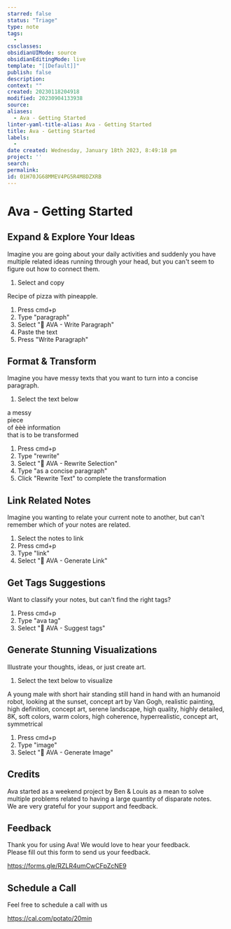 ```yaml
---
starred: false
status: "Triage"
type: note
tags:
  - 
cssclasses: 
obsidianUIMode: source
obsidianEditingMode: live
template: "[[Default]]"
publish: false
description: 
context: ""
created: 20230118204918
modified: 20230904133938
source: 
aliases:
  - Ava - Getting Started
linter-yaml-title-alias: Ava - Getting Started
title: Ava - Getting Started
labels:
  - 
date created: Wednesday, January 18th 2023, 8:49:18 pm
project: ''
search: 
permalink: 
id: 01H70JG68MMEV4PG5R4M8DZXRB
---
```

# Ava - Getting Started

## Expand & Explore Your Ideas

Imagine you are going about your daily activities and suddenly you have multiple related ideas running through your head, but you can't seem to figure out how to connect them.

1. Select and copy

Recipe of pizza with pineapple.

1. Press cmd+p
2. Type "paragraph"
3. Select "🧙 AVA - Write Paragraph"
4. Paste the text
5. Press "Write Paragraph"

## Format & Transform

Imagine you have messy texts that you want to turn into a concise paragraph.

1. Select the text below

a messy  
piece  
of èèè information  
that is to be transformed

1. Press cmd+p
2. Type "rewrite"
3. Select "🧙 AVA - Rewrite Selection"
4. Type "as a concise paragraph"
5. Click "Rewrite Text" to complete the transformation

## Link Related Notes

Imagine you wanting to relate your current note to another, but can't remember which of your notes are related.

1. Select the notes to link
2. Press cmd+p
3. Type "link"
4. Select "🧙 AVA - Generate Link"

## Get Tags Suggestions

Want to classify your notes, but can't find the right tags?

1. Press cmd+p
2. Type "ava tag"
3. Select "🧙 AVA - Suggest tags"

## Generate Stunning Visualizations

Illustrate your thoughts, ideas, or just create art.

1. Select the text below to visualize

A young male with short hair standing still hand in hand with an humanoid robot, looking at the sunset, concept art by Van Gogh, realistic painting, high definition, concept art, serene landscape, high quality, highly detailed, 8K, soft colors, warm colors, high coherence, hyperrealistic, concept art, symmetrical

1. Press cmd+p
2. Type "image"
3. Select "🧙 AVA - Generate Image"

## Credits

Ava started as a weekend project by Ben & Louis as a mean to solve multiple problems related to having a large quantity of disparate notes.  
We are very grateful for your support and feedback.

## Feedback

Thank you for using Ava! We would love to hear your feedback.  
Please fill out this form to send us your feedback.

<https://forms.gle/RZLR4umCwCFpZcNE9>

## Schedule a Call

Feel free to schedule a call with us

<https://cal.com/potato/20min>
